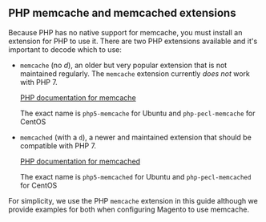<div markdown="1">

<h2 id="config-memcache-memcached">PHP memcache and memcached extensions</h2>
Because PHP has no native support for memcache, you must install an extension for PHP to use it. There are two PHP extensions available and it's important to decode which to use:

*	`memcache` (no *d*), an older but very popular extension that is not maintained regularly. The `memcache` extension currently *does not* work with PHP 7.

	<a href="http://php.net/manual/en/book.memcache.php" target="_blank">PHP documentation for memcache</a>

	The exact name is `php5-memcache` for Ubuntu and `php-pecl-memcache` for CentOS

*	`memcached` (with a `d`), a newer and maintained extension that should be compatible with PHP 7.

	<a href="http://php.net/memcached" target="_blank">PHP documentation for memcached</a>

	The exact name is `php5-memcached` for Ubuntu and `php-pecl-memcached` for CentOS

<div class="bs-callout bs-callout-info" id="info">
   <span class="glyphicon-class">
   <p>For simplicity, we use the PHP <code>memcache</code> extension in this guide although we provide examples for both when configuring Magento to use memcache.</p></span>
</div>